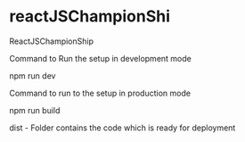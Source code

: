 # reactJSChampionShi
ReactJSChampionShip

Command to Run the setup in development mode


npm run dev


Command to run to the setup in production mode 

npm run build


dist - Folder contains the code which is ready for deployment
